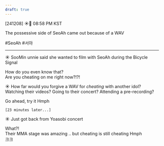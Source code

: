 ```yaml
---
draft: true
---
```

 
[241208] ☀️💭 08:58 PM KST

The possessive side of SeoAh came out because of a WAV

#SeoAh #서아
___
☀️ SooMin unnie said she wanted to film with SeoAh during the Bicycle Signal

How do you even know that?  
Are you cheating on me right now?!?!  

☀️ How far would you forgive a WAV for *cheating* with another idol? Watching their videos? Going to their concert? Attending a pre-recording?  

Go ahead, try it
Hmph  

`[23 minutes later...]`  

☀️ Just got back from Yoasobi concert  

What?!  
Their MMA stage was amazing
.. but cheating is still cheating
Hmph  
크크 